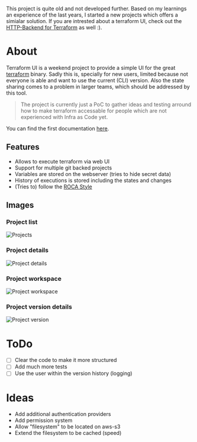 This project is quite old and not developed further. 
Based on my learnings an experience of the last years, I started a new projects which offers a simialar solution. 
If you are intrested about a terraform UI, check out the [HTTP-Backend for Terraform](https://github.com/derBroBro/terraform-http-backend) as well :).

# About
Terraform UI is a weekend project to provide a simple UI for the great [terraform](terraform.io) binary. Sadly this is, specially for new users, limited because not everyone is able and want to use the current (CLI) version. Also the state sharing comes to a problem in larger teams, which should be addressed by this tool.

> The project is currently just a PoC to gather ideas and testing arround how to make terraform accessable for people which are not experienced with Infra as Code yet.

You can find the first documentation [here](/DOCUMENTATION.md).

## Features
- Allows to execute terraform via web UI
- Support for multiple git backed projects
- Variables are stored on the webserver (tries to hide secret data)
- History of executions is stored including the states and changes
- (Tries to) follow the [ROCA Style](http://roca-style.org/)

## Images
### Project list
![Projects](github_images/projects.png)  
### Project details
![Project details](github_images/details.png)
### Project workspace
![Project workspace](github_images/workspace.png)
### Project version details
![Project version](github_images/version.png)

# ToDo
- [ ] Clear the code to make it more structured
- [ ] Add much more tests
- [ ] Use the user within the version history (logging)

# Ideas
- Add additional authentication providers
- Add permission system
- Allow "filesystem" to be located on aws-s3
- Extend the filesystem to be cached (speed)
